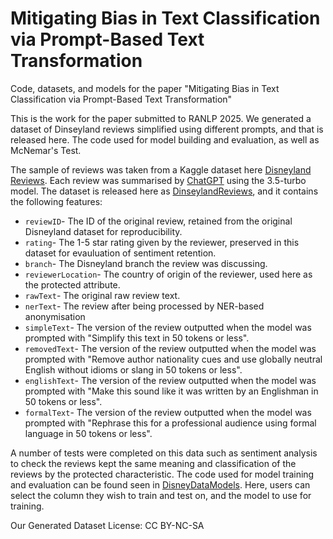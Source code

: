 # Mitigating Bias in Text Classification via Prompt-Based Text Transformation
Code, datasets, and models for the paper "Mitigating Bias in Text Classification via Prompt-Based Text Transformation"

This is the work for the paper submitted to RANLP 2025. We generated a dataset of Dinseyland reviews simplified using different prompts, and that is released here. The code used for model building and evaluation, as well as McNemar's Test.

The sample of reviews was taken from a Kaggle dataset here [Disneyland Reviews](https://www.kaggle.com/datasets/arushchillar/disneyland-reviews). Each review was summarised by [ChatGPT](https://chat.openai.com/) using the 3.5-turbo model. The dataset is released here as [DinseylandReviews](DinseylandReviews.csv), and it contains the following features:

* `reviewID`- The ID of the original review, retained from the original Disneyland dataset for reproducibility.
* `rating`- The 1-5 star rating given by the reviewer, preserved in this dataset for evauluation of sentiment retention.
* `branch`- The Disneyland branch the review was discussing.
* `reviewerLocation`- The country of origin of the reviewer, used here as the protected attribute.
* `rawText`- The original raw review text.
* `nerText`- The review after being processed by NER-based anonymisation
* `simpleText`- The version of the review outputted when the model was prompted with "Simplify this text in 50 tokens or less".
* `removedText`- The version of the review outputted when the model was prompted with "Remove author nationality cues and use globally neutral English without idioms or slang in 50 tokens or less".
* `englishText`- The version of the review outputted when the model was prompted with "Make this sound like it was written by an Englishman in 50 tokens or less".
* `formalText`- The version of the review outputted when the model was prompted with "Rephrase this for a professional audience using formal language in 50 tokens or less".

A number of tests were completed on this data such as sentiment analysis to check the reviews kept the same meaning and classification of the reviews by the protected characteristic. The code used for model training and evaluation can be found seen in [DisneyDataModels](DisneyDataModels.ipynb). Here, users can select the column they wish to train and test on, and the model to use for training.

Our Generated Dataset License: CC BY-NC-SA
